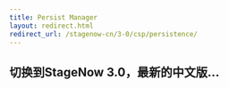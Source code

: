 ```yaml
---
title: Persist Manager
layout: redirect.html
redirect_url: /stagenow-cn/3-0/csp/persistence/
---
```


## 切换到StageNow 3.0，最新的中文版...

